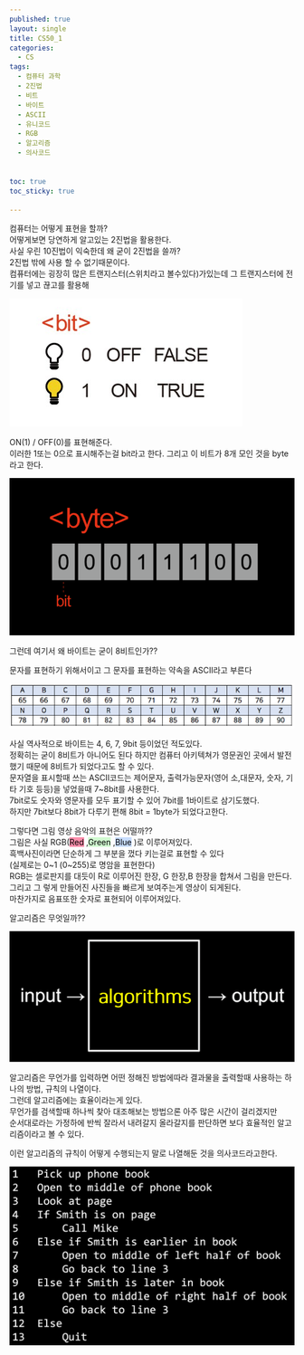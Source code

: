 ```yaml
---
published: true
layout: single
title: CS50_1
categories:
  - CS
tags:
  - 컴퓨터 과학
  - 2진법
  - 비트
  - 바이트
  - ASCII
  - 유니코드
  - RGB
  - 알고리즘
  - 의사코드


toc: true
toc_sticky: true

---
```


컴퓨터는 어떻게 표현을 할까?  
어떻게보면 당연하게 알고있는 2진법을 활용한다.  
사실 우린 10진법이 익숙한데 왜 굳이 2진법을 쓸까?  
2진법 밖에 사용 할 수 없기때문이다.  
컴퓨터에는 굉장히 많은 트랜지스터(스위치라고 볼수있다)가있는데 그 트랜지스터에 전기를 넣고 끊고를 활용해  

![](https://raw.githubusercontent.com/Cloudblack/Forpicture/image//img/20220822222654.png)


ON(1) / OFF(0)를 표현해준다.  
이러한 1또는 0으로 표시해주는걸 bit라고 한다. 
그리고 이 비트가 8개 모인 것을 byte라고 한다.  


![](https://raw.githubusercontent.com/Cloudblack/Forpicture/image//img/20220822222710.png)


그런데 여기서 왜 바이트는 굳이 8비트인가??   

문자를 표현하기 위해서이고 그 문자를 표현하는 약속을 ASCII라고 부른다

![](https://raw.githubusercontent.com/Cloudblack/Forpicture/image//img/20220822224234.png)


사실 역사적으로 바이트는 4, 6, 7, 9bit 등이었던 적도있다.  
정확히는 굳이 8비트가 아니어도 된다 하지만 컴퓨터 아키텍쳐가 영문권인 곳에서 발전했기 때문에 8비트가 되었다고도 할 수 있다.  
문자열을 표시할때 쓰는 ASCII코드는 제어문자, 출력가능문자(영어 소,대문자, 숫자, 기타 기호 등등)을 넣었을때 7~8bit를 사용한다.  
7bit로도 숫자와 영문자를 모두 표기할 수 있어 7bit를 1바이트로 삼기도했다.  
하지만 7bit보다 8bit가 다루기 편해 8bit = 1byte가 되었다고한다.

그렇다면 그림 영상 음악의 표현은 어떨까??  
그림은 사실 RGB(<mark style="background: #FF5582A6;">Red</mark> ,<mark style="background: #BBFABBA6;">Green</mark> ,<mark style="background: #ADCCFFA6;">Blue</mark> )로 이루어져있다.  
흑백사진이라면 단순하게 그 부분을 껐다 키는걸로 표현할 수 있다  
(실제로는 0~1 (0~255)로 명암을 표현한다)  
RGB는 셀로판지를 대듯이 R로 이루어진 한장, G 한장,B 한장을 합쳐서 그림을 만든다.  
그리고 그 렇게 만들어진 사진들을 빠르게 보여주는게 영상이 되게된다.  
마찬가지로 음표또한 숫자로 표현되어 이루어져있다.

알고리즘은 무엇일까??  

![](https://raw.githubusercontent.com/Cloudblack/Forpicture/image//img/20220822225512.png)

알고리즘은 무언가를 입력하면 어떤 정해진 방법에따라 결과물을 출력할때 사용하는 하나의 방법, 규칙의 나열이다.  
그런데 알고리즘에는 효율이라는게 있다.  
무언가를 검색할때 하나씩 찾아 대조해보는 방법으론 아주 많은 시간이 걸리겠지만  
순서대로라는 가정하에 반씩 잘라서 내려갈지 올라갈지를 판단하면 보다 효율적인 알고리즘이라고 볼 수 있다.  

이런 알고리즘의 규칙이 어떻게 수행되는지 말로 나열해둔 것을 의사코드라고한다.

![](https://raw.githubusercontent.com/Cloudblack/Forpicture/image//img/20220822225902.png)


